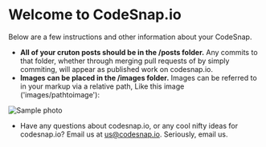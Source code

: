 # Welcome to CodeSnap.io

Below are a few instructions and other information about your CodeSnap.

* **All of your cruton posts should be in the /posts folder.** Any commits to that folder, whether through merging pull requests of by simply commiting, will appear as published work on codesnap.io.
* **Images can be placed in the /images folder.** Images can be referred to in your markup via a relative path, Like this image ('images/pathtoimage'):

![Sample photo](images/sample.jpg)

* Have any questions about codesnap.io, or any cool nifty ideas for codesnap.io? Email us at us@codesnap.io. Seriously, email us.
